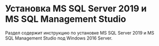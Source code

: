 # Установка MS SQL Server 2019 и MS SQL Management Studio

Раздел содержит инструкцию по установке MS SQL Server 2019 и MS SQL Management Studio под Windows 2016 Server. 

